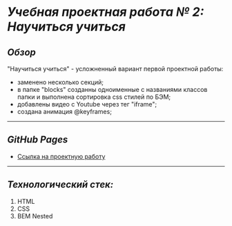 # ___Учебная проектная работа № 2: Научиться учиться___
## ___Обзор___
"Научиться учиться" - усложненный вариант первой проектной работы:
 - заменено несколько секций;
 - в папке "blocks" созданны одноименные с названиями классов папки и выполнена сортировка css стилей по БЭМ;
 - добавлены видео с Youtube через тег "iframe";
 - создана анимация @keyframes;
___
## ___GitHub Pages___
* [Ссылка на проектную работу](https://At0m234.github.io/how-to-learn-second/)
___
## ___Технологический стек:___
1. HTML
2. CSS
3. BEM Nested
